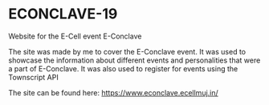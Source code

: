 # ECONCLAVE-19
Website for the E-Cell event E-Conclave

The site was made by me to cover the E-Conclave event.
It was used to showcase the information about different events and personalities that were a part of E-Conclave.
It was also used to register for events using the Townscript API

The site can be found here:
https://www.econclave.ecellmuj.in/
